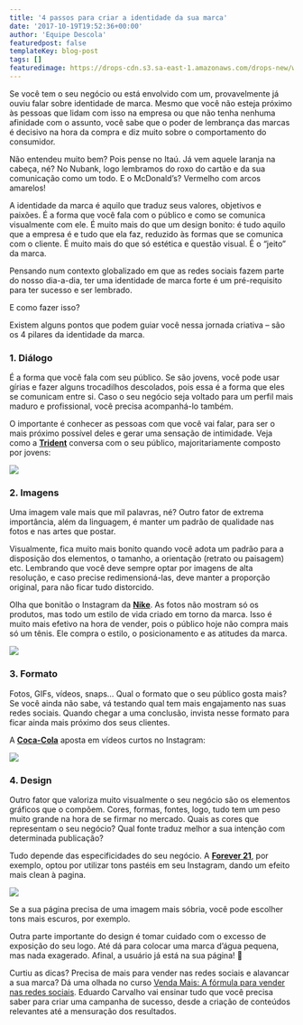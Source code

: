```yaml
---
title: '4 passos para criar a identidade da sua marca'
date: '2017-10-19T19:52:36+00:00'
author: 'Equipe Descola'
featuredpost: false
templateKey: blog-post
tags: []
featuredimage: https://drops-cdn.s3.sa-east-1.amazonaws.com/drops-new/wp-content/uploads/2017/10/19195206/identidade-marca-150x150.png
---
```

Se você tem o seu negócio ou está envolvido com um, provavelmente já ouviu falar sobre identidade de marca. Mesmo que você não esteja próximo às pessoas que lidam com isso na empresa ou que não tenha nenhuma afinidade com o assunto, você sabe que o poder de lembrança das marcas é decisivo na hora da compra e diz muito sobre o comportamento do consumidor.

Não entendeu muito bem? Pois pense no Itaú. Já vem aquele laranja na cabeça, né? No Nubank, logo lembramos do roxo do cartão e da sua comunicação como um todo. E o McDonald’s? Vermelho com arcos amarelos!

A identidade da marca é aquilo que traduz seus valores, objetivos e paixões. É a forma que você fala com o público e como se comunica visualmente com ele. É muito mais do que um design bonito: é tudo aquilo que a empresa é e tudo que ela faz, reduzido às formas que se comunica com o cliente. É muito mais do que só estética e questão visual. É o “jeito” da marca.

Pensando num contexto globalizado em que as redes sociais fazem parte do nosso dia-a-dia, ter uma identidade de marca forte é um pré-requisito para ter sucesso e ser lembrado.

E como fazer isso?

Existem alguns pontos que podem guiar você nessa jornada criativa – são os 4 pilares da identidade da marca.

### 1. Diálogo

É a forma que você fala com seu público. Se são jovens, você pode usar gírias e fazer alguns trocadilhos descolados, pois essa é a forma que eles se comunicam entre si. Caso o seu negócio seja voltado para um perfil mais maduro e profissional, você precisa acompanhá-lo também.

O importante é conhecer as pessoas com que você vai falar, para ser o mais próximo possível deles e gerar uma sensação de intimidade. Veja como a [**Trident**](https://www.facebook.com/TridentBrasil/) conversa com o seu público, majoritariamente composto por jovens:

![](https://descola.org/drops/wp-content/uploads/2017/10/trident.png)

### 2. Imagens

Uma imagem vale mais que mil palavras, né? Outro fator de extrema importância, além da linguagem, é manter um padrão de qualidade nas fotos e nas artes que postar.

Visualmente, fica muito mais bonito quando você adota um padrão para a disposição dos elementos, o tamanho, a orientação (retrato ou paisagem) etc. Lembrando que você deve sempre optar por imagens de alta resolução, e caso precise redimensioná-las, deve manter a proporção original, para não ficar tudo distorcido.

Olha que bonitão o Instagram da [**Nike**](https://www.instagram.com/nike/). As fotos não mostram só os produtos, mas todo um estilo de vida criado em torno da marca. Isso é muito mais efetivo na hora de vender, pois o público hoje não compra mais só um tênis. Ele compra o estilo, o posicionamento e as atitudes da marca.

![](https://descola.org/drops/wp-content/uploads/2017/10/nike-660x1024.png)

### 3. Formato

Fotos, GIFs, vídeos, snaps… Qual o formato que o seu público gosta mais? Se você ainda não sabe, vá testando qual tem mais engajamento nas suas redes sociais. Quando chegar a uma conclusão, invista nesse formato para ficar ainda mais próximo dos seus clientes.

A [**Coca-Cola**](https://www.instagram.com/cocacola/) aposta em vídeos curtos no Instagram:

![](https://descola.org/drops/wp-content/uploads/2017/10/coca-659x1024.png)

### 4. Design

Outro fator que valoriza muito visualmente o seu negócio são os elementos gráficos que o compõem. Cores, formas, fontes, logo, tudo tem um peso muito grande na hora de se firmar no mercado. Quais as cores que representam o seu negócio? Qual fonte traduz melhor a sua intenção com determinada publicação?

Tudo depende das especificidades do seu negócio. A [**Forever 21**](https://www.instagram.com/forever21/), por exemplo, optou por utilizar tons pastéis em seu Instagram, dando um efeito mais clean à pagina.

![](https://descola.org/drops/wp-content/uploads/2017/10/forever21-661x1024.png)

Se a sua página precisa de uma imagem mais sóbria, você pode escolher tons mais escuros, por exemplo.

Outra parte importante do design é tomar cuidado com o excesso de exposição do seu logo. Até dá para colocar uma marca d’água pequena, mas nada exagerado. Afinal, a usuário já está na sua página! 🙂

Curtiu as dicas? Precisa de mais para vender nas redes sociais e alavancar a sua marca? Dá uma olhada no curso [Venda Mais: A fórmula para vender nas redes sociais](https://descola.org/curso/venda-mais). Eduardo Carvalho vai ensinar tudo que você precisa saber para criar uma campanha de sucesso, desde a criação de conteúdos relevantes até a mensuração dos resultados.